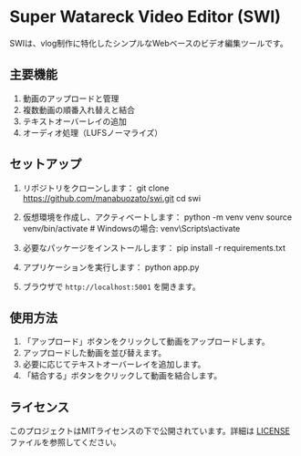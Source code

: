 # Super Watareck Video Editor (SWI)

SWIは、vlog制作に特化したシンプルなWebベースのビデオ編集ツールです。

## 主要機能

1. 動画のアップロードと管理
2. 複数動画の順番入れ替えと結合
3. テキストオーバーレイの追加
4. オーディオ処理（LUFSノーマライズ）

## セットアップ

1. リポジトリをクローンします：
git clone https://github.com/manabuozato/swi.git
cd swi

2. 仮想環境を作成し、アクティベートします：
python -m venv venv
source venv/bin/activate  # Windowsの場合: venv\Scripts\activate

3. 必要なパッケージをインストールします：
pip install -r requirements.txt

4. アプリケーションを実行します：
python app.py

5. ブラウザで `http://localhost:5001` を開きます。

## 使用方法

1. 「アップロード」ボタンをクリックして動画をアップロードします。
2. アップロードした動画を並び替えます。
3. 必要に応じてテキストオーバーレイを追加します。
4. 「結合する」ボタンをクリックして動画を結合します。

## ライセンス
このプロジェクトはMITライセンスの下で公開されています。詳細は [LICENSE](LICENSE) ファイルを参照してください。